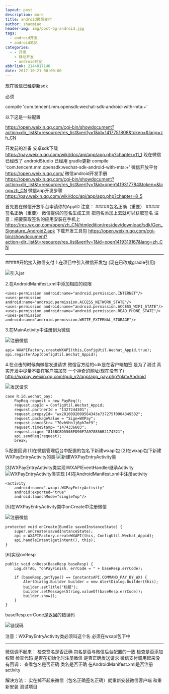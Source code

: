 ```yaml
---
layout: post
description: more
title: android微信支付
author: shaomiao
header-img: img/post-bg-android.jpg
tags:
  - android开发
  - android笔记
categories:
  - - 开发
    - 移动开发
    - android开发
abbrlink: 2144017146
date: 2017-10-21 00:00:00
---
```

现在微信已经更新sdk

必须

compile 'com.tencent.mm.opensdk:wechat-sdk-android-with-mta:+'

以下这是一些配置

https://open.weixin.qq.com/cgi-bin/showdocument?action=dir_list&t=resource/res_list&verify=1&id=1417751808&token=&lang=zh_CN





开发前的准备
安卓sdk下载
https://pay.weixin.qq.com/wiki/doc/api/app/app.php?chapter=11_1
现在微信已经改了 androidStudio 已经用 gradle更新
compile 'com.tencent.mm.opensdk:wechat-sdk-android-with-mta:+'
微信开放平台
https://open.weixin.qq.com/
微信android开发手册
https://open.weixin.qq.com/cgi-bin/showdocument?action=dir_list&t=resource/res_list&verify=1&id=open1419317784&token=&lang=zh_CN
微信app开发步骤
https://pay.weixin.qq.com/wiki/doc/api/app/app.php?chapter=8_5

首先要在微信开放平台申请你的AppID
注意：
#####包名正确（重要）
#####签名正确（重要）
微信提供的签名生成工具
把包名添加上去就可以获取签名
注意：把要获取签名的应用安装在手机上
https://res.wx.qq.com/open/zh_CN/htmledition/res/dev/download/sdk/Gen_Signature_Android2.apk
下载开发工具包
https://open.weixin.qq.com/cgi-bin/showdocument?action=dir_list&t=resource/res_list&verify=1&id=open1419319167&lang=zh_CN
***
#####开始接入微信支付
1.在项目中引入微信开发包 (现在已改成gradle引用)

![引入jar](http://upload-images.jianshu.io/upload_images/2590671-e616a7ab1631c1eb.png?imageMogr2/auto-orient/strip%7CimageView2/2/w/1240)


2.在AndroidManifest.xml中添加相应的权限

	<uses-permission android:name="android.permission.INTERNET"/> 
	<uses-permission android:name="android.permission.ACCESS_NETWORK_STATE"/> 
	<uses-permission android:name="android.permission.ACCESS_WIFI_STATE"/> 
	<uses-permission android:name="android.permission.READ_PHONE_STATE"/> 
	<uses-permission android:name="android.permission.WRITE_EXTERNAL_STORAGE"/>
3.在MainActivity中注册到为微信

![注册微信](http://upload-images.jianshu.io/upload_images/2590671-3c0ffade8358762c.png?imageMogr2/auto-orient/strip%7CimageView2/2/w/1240)

	api= WXAPIFactory.createWXAPI(this,ConfigUtil.Wechat_Appid,true);
	api.registerApp(ConfigUtil.Wechat_Appid);
4.在点击的时候向微信发送请求
微信官方给的sdk是在客户端加签  是为了测试
真实开发中尽量不要在客户端加签
一个神奇的网址(现在没有了)
http://wxpay.weixin.qq.com/pub_v2/app/app_pay.php?plat=Android

![发送请求](http://upload-images.jianshu.io/upload_images/2590671-9fa3da4b3817ecb9.png?imageMogr2/auto-orient/strip%7CimageView2/2/w/1240)

	case R.id.wechat_pay:
		PayReq request = new PayReq();
		request.appId = ConfigUtil.Wechat_Appid;
		request.partnerId = "1327244301";
		request.prepayId= "wx2016092009564343e737275f0904349502";
		request.packageValue = "Sign=WXPay";
		request.nonceStr= "70vhVHnJj6ph7mf9";
		request.timeStamp= "1474336603";
		request.sign= "815BC8D5508FD90F7A978856B2174E21";
		api.sendReq(request);
		break;
5.配置回调
[1]在微信管理后台中配置的包名下新建wxapi包
[2]在wxapi包下新建WXPayEntryActivity的类
![新建WXPayEntryActivity类](http://upload-images.jianshu.io/upload_images/2590671-4c987099f756936d.png?imageMogr2/auto-orient/strip%7CimageView2/2/w/1240)

[3]WXPayEntryActivity类实现IWXAPIEventHandler继承Activity
![WXPayEntryActivity类实现](http://upload-images.jianshu.io/upload_images/2590671-e71425c0dc378c6c.png?imageMogr2/auto-orient/strip%7CimageView2/2/w/1240)
[4]在AndroidManifest.xml中注册activity

	<activity
		android:name=".wxapi.WXPayEntryActivity"
		android:exported="true"
		android:launchMode="singleTop"/>
[5]在WXPayEntryActivity类中onCreate中注册微信

![注册微信](http://upload-images.jianshu.io/upload_images/2590671-45de0ae052aa88a5.png?imageMogr2/auto-orient/strip%7CimageView2/2/w/1240)


	protected void onCreate(Bundle savedInstanceState) {
		super.onCreate(savedInstanceState);
		api = WXAPIFactory.createWXAPI(this, ConfigUtil.Wechat_Appid);
		api.handleIntent(getIntent(), this);
	}
[6]实现onResp

	public void onResp(BaseResp baseResp) {
		Log.d(TAG, "onPayFinish, errCode = " + baseResp.errCode);

		if (baseResp.getType() == ConstantsAPI.COMMAND_PAY_BY_WX) {
			AlertDialog.Builder builder = new AlertDialog.Builder(this);
			builder.setTitle("标题");
			builder.setMessage(String.valueOf(baseResp.errCode));
			builder.show();
		}
	}

baseResp.errCode是返回的错误码

![错误码](http://upload-images.jianshu.io/upload_images/2590671-1289942364fd53c4.png?imageMogr2/auto-orient/strip%7CimageView2/2/w/1240)


注意：WXPayEntryActivity类必须叫这个名
        必须在wxapi包下中

***
微信调不起来：
检查签名是否正确
包名是否与微信后台配置的一致
检查是否添加权限
检查代码 是否在初始化时注册微信  是否正确发送请求
微信支付调用起来没有回调：
查看包名是否正确 
类名是否正确
在AndroidManifest.xml是否注册activity

解决方法：
实在掉不起来微信（包名正确签名正确）就重新安装微信客户端 和重新安装  测试项目
